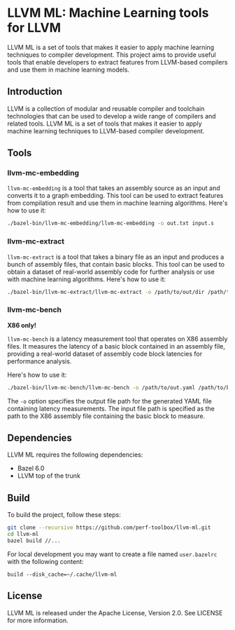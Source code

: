 # LLVM ML: Machine Learning tools for LLVM
LLVM ML is a set of tools that makes it easier to apply machine learning
techniques to compiler development. This project aims to provide useful tools
that enable developers to extract features from LLVM-based compilers and use
them in machine learning models.

## Introduction

LLVM is a collection of modular and reusable compiler and toolchain technologies
that can be used to develop a wide range of compilers and related tools. LLVM ML
is a set of tools that makes it easier to apply machine learning techniques to
LLVM-based compiler development.

## Tools

### llvm-mc-embedding

`llvm-mc-embedding` is a tool that takes an assembly source as an input
and converts it to a graph embedding. This tool can be used to extract
features from compilation result and use them in machine learning
algorithms. Here's how to use it:

```sh
./bazel-bin/llvm-mc-embedding/llvm-mc-embedding -o out.txt input.s
```

### llvm-mc-extract

`llvm-mc-extract` is a tool that takes a binary file as an input
and produces a bunch of assembly files, that contain basic blocks.
This tool can be used to obtain a dataset of real-world assembly
code for further analysis or use with machine learning algorithms.
Here's how to use it:

```sh
./bazel-bin/llvm-mc-extract/llvm-mc-extract -o /path/to/out/dir /path/to/bin
```

### llvm-mc-bench

**X86 only!**

`llvm-mc-bench` is a latency measurement tool that operates on X86 assembly
files. It measures the latency of a basic block contained in an assembly file,
providing a real-world dataset of assembly code block latencies for performance
analysis.

Here's how to use it:

```sh
./bazel-bin/llvm-mc-bench/llvm-mc-bench -o /path/to/out.yaml /path/to/bb.s
```

The `-o` option specifies the output file path for the generated YAML file
containing latency measurements. The input file path is specified as the path
to the X86 assembly file containing the basic block to measure.

## Dependencies

LLVM ML requires the following dependencies:

- Bazel 6.0
- LLVM top of the trunk

## Build

To build the project, follow these steps:

```sh
git clone --recursive https://github.com/perf-toolbox/llvm-ml.git
cd llvm-ml
bazel build //...
```

For local development you may want to create a file named `user.bazelrc` with the following content:

```starlark
build --disk_cache=~/.cache/llvm-ml
```

## License

LLVM ML is released under the Apache License, Version 2.0. See LICENSE for more information.
